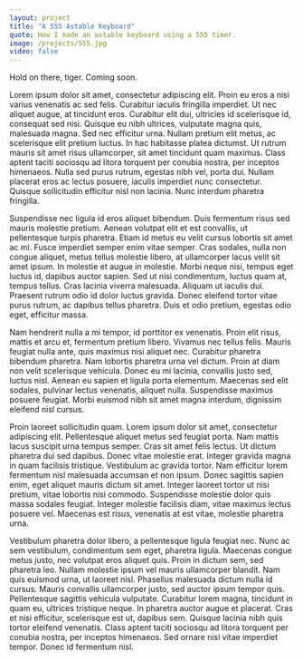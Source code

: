 ```yaml
---
layout: project
title: "A 555 Astable Keyboard"
quote: How I made an astable keyboard using a 555 timer.
image: /projects/555.jpg
video: false
---
```


<div class="message">
  Hold on there, tiger. Coming soon.
</div>

Lorem ipsum dolor sit amet, consectetur adipiscing elit. Proin eu eros a nisi varius venenatis ac sed felis. Curabitur iaculis fringilla imperdiet. Ut nec aliquet augue, at tincidunt eros. Curabitur elit dui, ultricies id scelerisque id, consequat sed nisi. Quisque eu nibh ultrices, vulputate magna quis, malesuada magna. Sed nec efficitur urna. Nullam pretium elit metus, ac scelerisque elit pretium luctus. In hac habitasse platea dictumst. Ut rutrum mauris sit amet risus ullamcorper, sit amet tincidunt quam maximus. Class aptent taciti sociosqu ad litora torquent per conubia nostra, per inceptos himenaeos. Nulla sed purus rutrum, egestas nibh vel, porta dui. Nullam placerat eros ac lectus posuere, iaculis imperdiet nunc consectetur. Quisque sollicitudin efficitur nisl non lacinia. Nunc interdum pharetra fringilla.

Suspendisse nec ligula id eros aliquet bibendum. Duis fermentum risus sed mauris molestie pretium. Aenean volutpat elit et est convallis, ut pellentesque turpis pharetra. Etiam id metus eu velit cursus lobortis sit amet ac mi. Fusce imperdiet semper enim vitae semper. Cras sodales, nulla non congue aliquet, metus tellus molestie libero, at ullamcorper lacus velit sit amet ipsum. In molestie et augue in molestie. Morbi neque nisi, tempus eget luctus id, dapibus auctor sapien. Sed ut nisi condimentum, luctus quam at, tempus tellus. Cras lacinia viverra malesuada. Aliquam ut iaculis dui. Praesent rutrum odio id dolor luctus gravida. Donec eleifend tortor vitae purus rutrum, ac dapibus tellus pharetra. Duis et odio pretium, egestas odio eget, efficitur massa.

Nam hendrerit nulla a mi tempor, id porttitor ex venenatis. Proin elit risus, mattis et arcu et, fermentum pretium libero. Vivamus nec tellus felis. Mauris feugiat nulla ante, quis maximus nisi aliquet nec. Curabitur pharetra bibendum pharetra. Nam lobortis pharetra urna vel dictum. Proin at diam non velit scelerisque vehicula. Donec eu mi lacinia, convallis justo sed, luctus nisl. Aenean eu sapien et ligula porta elementum. Maecenas sed elit sodales, pulvinar lectus venenatis, aliquet nulla. Suspendisse maximus posuere feugiat. Morbi euismod nibh sit amet magna interdum, dignissim eleifend nisl cursus.

Proin laoreet sollicitudin quam. Lorem ipsum dolor sit amet, consectetur adipiscing elit. Pellentesque aliquet metus sed feugiat porta. Nam mattis lacus suscipit urna tempus semper. Cras sit amet felis lectus. Ut dictum pharetra dui sed dapibus. Donec vitae molestie erat. Integer gravida magna in quam facilisis tristique. Vestibulum ac gravida tortor. Nam efficitur lorem fermentum nisl malesuada accumsan et non ipsum. Donec sagittis sapien enim, eget aliquet mauris dictum sit amet. Integer laoreet tortor ut nisi pretium, vitae lobortis nisi commodo. Suspendisse molestie dolor quis massa sodales feugiat. Integer molestie facilisis diam, vitae maximus lectus posuere vel. Maecenas est risus, venenatis at est vitae, molestie pharetra urna.

Vestibulum pharetra dolor libero, a pellentesque ligula feugiat nec. Nunc ac sem vestibulum, condimentum sem eget, pharetra ligula. Maecenas congue metus justo, nec volutpat eros aliquet quis. Proin in dictum sem, sed pharetra leo. Nullam molestie ipsum vel mauris ullamcorper blandit. Nam quis euismod urna, ut laoreet nisl. Phasellus malesuada dictum nulla id cursus. Mauris convallis ullamcorper justo, sed auctor ipsum tempor quis. Pellentesque sagittis vehicula vulputate. Curabitur lorem magna, tincidunt in quam eu, ultrices tristique neque. In pharetra auctor augue et placerat. Cras et nisi efficitur, scelerisque est ut, dapibus sem. Quisque lacinia nibh quis tortor eleifend venenatis. Class aptent taciti sociosqu ad litora torquent per conubia nostra, per inceptos himenaeos. Sed ornare nisi vitae imperdiet tempor. Donec id fermentum nisl.


